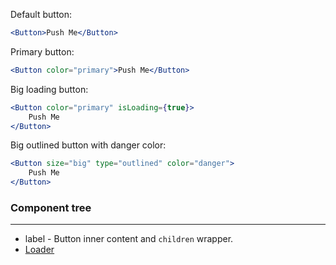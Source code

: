 Default button:

```jsx
<Button>Push Me</Button>
```

Primary button:

```jsx
<Button color="primary">Push Me</Button>
```

Big loading button:

```jsx
<Button color="primary" isLoading={true}>
    Push Me
</Button>
```

Big outlined button with danger color:

```jsx
<Button size="big" type="outlined" color="danger">
    Push Me
</Button>
```

### Component tree

---

-   label - Button inner content and `children` wrapper.
-   [Loader](/#/Loader)
